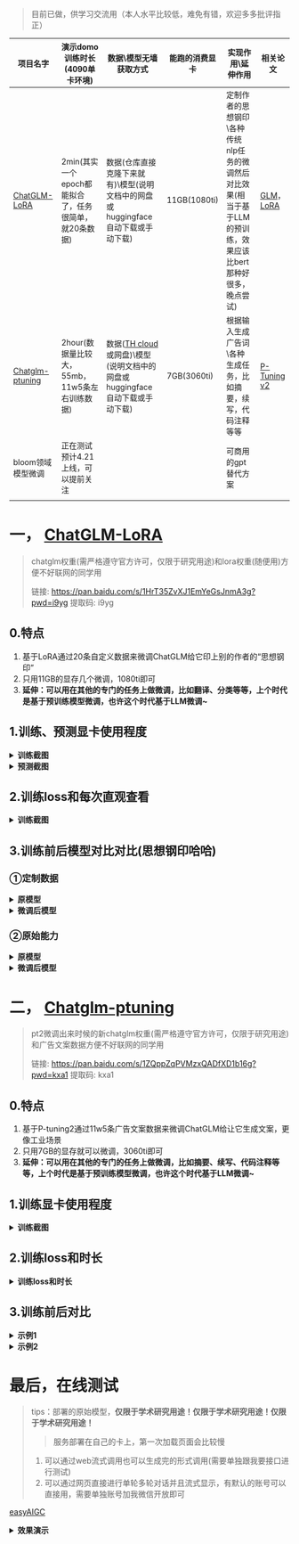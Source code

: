 
> 目前已做，供学习交流用（本人水平比较低，难免有错，欢迎多多批评指正）

| 项目名字                           | 演示domo训练时长(4090单卡环境)                        | 数据\模型无墙获取方式                                        | 能跑的消费显卡 | 实现作用\延伸作用                                            | 相关论文                                                     |
| ---------------------------------- | ----------------------------------------------------- | ------------------------------------------------------------ | -------------- | ------------------------------------------------------------ | ------------------------------------------------------------ |
| [ChatGLM-LoRA](ChatGLM-LoRA)       | 2min(其实一个epoch都能拟合了，任务很简单，就20条数据) | 数据(仓库直接克隆下来就有)\模型(说明文档中的网盘或huggingface自动下载或手动下载) | 11GB(1080ti)   | 定制作者的思想钢印\各种传统nlp任务的微调然后对比效果(相当于基于LLM的预训练，效果应该比bert那种好很多，晚点尝试) | [GLM](https://arxiv.org/abs/2103.10360)，[LoRA](https://arxiv.org/abs/2106.09685) |
| [Chatglm-ptuning](Chatglm-ptuning) | 2hour(数据量比较大，55mb，11w5条左右训练数据)         | 数据([TH cloud](https://cloud.tsinghua.edu.cn/f/b3f119a008264b1cabd1/?dl=1)或网盘)\模型(说明文档中的网盘或huggingface自动下载或手动下载) | 7GB(3060ti)    | 根据输入生成广告词\各种生成任务，比如摘要，续写，代码注释等等 | [P-Tuning v2](https://arxiv.org/abs/2110.07602)              |
| bloom领域模型微调                  | 正在测试预计4.21上线，可以提前关注                    |                                                              |                | 可商用的gpt替代方案                                          |                                                              |
|                                    |                                                       |                                                              |                |                                                              |                                                              |



# 一， [ChatGLM-LoRA](ChatGLM-LoRA) 

> chatglm权重(需严格遵守官方许可，仅限于研究用途)和lora权重(随便用)方便不好联网的同学用
>
> 链接: https://pan.baidu.com/s/1HrT35ZvXJ1EmYeGsJnmA3g?pwd=i9yg 提取码: i9yg 
> 

## 0.特点

1. 基于LoRA通过20条自定义数据来微调ChatGLM给它印上别的作者的“思想钢印”
2. 只用11GB的显存几个微调，1080ti即可
3. **延伸：可以用在其他的专门的任务上做微调，比如翻译、分类等等，上个时代是基于预训练模型微调，也许这个时代基于LLM微调~**

## 1.训练、预测显卡使用程度

<details><summary><b>训练截图</b></summary>

![训练截图](./PIC/chatglmlora-训练截图.png)

</details>

<details><summary><b>预测截图</b></summary>

![预测截图](./PIC/chatglmlora-预测截图.png)

</details>

## 2.训练loss和每次直观查看

<details><summary><b>训练截图</b></summary>

![训练loss和每次直观查看](./PIC/chatglmlora-训练loss和每次直观查看.png)

</details>

## 3.训练前后模型对比对比(思想钢印哈哈)
### ①定制数据
<details><summary><b>原模型</b></summary>

![原模型作者](./PIC/chatglmlora-原模型作者.png) 

</details>

<details><summary><b>微调后模型</b></summary>

![微调模型作者](./PIC/chatglmlora-微调模型作者.png)

</details>

### ②原始能力

<details><summary><b>原模型</b></summary>

![原模型回答](./PIC/chatglmlora-原模型回答.png)

</details>

<details><summary><b>微调后模型</b></summary>

![微调模型回答](./PIC/chatglmlora-微调模型回答.png)

</details>

# 二， [Chatglm-ptuning](Chatglm-ptuning) 

> pt2微调出来时候的新chatglm权重(需严格遵守官方许可，仅限于研究用途)和广告文案数据方便不好联网的同学用
>
> 链接: https://pan.baidu.com/s/1ZQppZqPVMzxQADfXD1b16g?pwd=kxa1 提取码: kxa1 

## 0.特点

1. 基于P-tuning2通过11w5条广告文案数据来微调ChatGLM给让它生成文案，更像工业场景
2. 只用7GB的显存就可以微调，3060ti即可
3. **延伸：可以用在其他的专门的任务上做微调，比如摘要、续写、代码注释等等，上个时代是基于预训练模型微调，也许这个时代基于LLM微调~**

## 1.训练显卡使用程度

<details><summary><b>训练截图</b></summary>

![chatglmpt2-训练截图](./PIC/chatglmpt2-训练截图.png)

</details>

## 2.训练loss和时长

<details><summary><b>训练loss和时长</b></summary>

![chatglmpt2-训练loss和时长](./PIC/chatglmpt2-训练loss和时长.png)

</details>

## 3.训练前后对比

<details><summary><b>示例1</b></summary>

```
Input: 类型#上衣*材质#牛仔布*颜色#白色*风格#简约*图案#刺绣*衣样式#外套*衣款式#破洞
Label: 简约而不简单的牛仔外套,白色的衣身十分百搭。衣身多处有做旧破洞设计,打破单调乏味,增加一丝造型看点。衣身后背处有趣味刺绣装饰,丰富层次感,彰显别样时尚。
Output[微调前]: 这件上衣的材质是牛仔布,颜色是白色,风格是简约,图案是刺绣,衣样式是外套,衣款式是破洞。
Output[微调后]: 这是一款简约的牛仔外套,破洞设计,将牛仔布破洞,带来一种随意与个性。破洞的牛仔外套,展现出时尚气息,带来一种休闲感。同时,刺绣图案,让整件外套更加立体。
```

</details>

<details><summary><b>示例2</b></summary>

```
Input: 类型#裙*版型#显瘦*风格#文艺*风格#简约*图案#印花*图案#撞色*裙下摆#压褶*裙长#连衣裙*裙领型#圆领

Label: 文艺个性的印花连衣裙,藏青色底蕴,低调又大气,撞色太阳花分布整个裙身,绚丽而美好,带来时尚减龄的气质。基础款的舒适圆领,简约不失大方,勾勒精致脸庞。领后是一粒包布扣固定,穿脱十分方便。前片立体的打褶设计,搭配后片压褶的做工,增添层次和空间感,显瘦又有型。

Output[微调前]: 类型#裙版型#显瘦风格#文艺风格#简约图案#印花图案#撞色裙下摆#压褶裙长#连衣裙裙领型#圆领 1. 连衣裙:简约风格,裙长为膝盖以上,裙领型为圆领。2. 裙下摆:压褶设计,使裙摆呈现出流畅的褶皱效果。3. 裙领型:裙领型为圆领,使穿上连衣裙后更加有型。4. 版型:采用显瘦设计,让连衣裙看起来更加苗条。5. 风格:文艺风格,让连衣裙更加有内涵和品味。6. 图案:印花设计,在连衣裙上印有独特的图案。7. 撞色:采用撞色设计,让连衣裙在色彩上更加鲜明、富有层次感。

Output[微调后]: 这是一款文艺范的连衣裙,以印花为元素,采用简约的印花,既能够突出文艺气质,又能够展现简约风。在印花的同时又有领子和裙摆的压褶设计,更加凸显文艺气质。简约而不会过于单调,搭配出街,穿着十分舒适。
```

</details>



# 最后，在线测试

> tips：部署的原始模型，**仅限于学术研究用途！仅限于学术研究用途！仅限于学术研究用途！**
>
> > 服务部署在自己的卡上，第一次加载页面会比较慢
>
> 1. 可以通过web流式调用也可以生成完的形式调用(需要单独跟我要接口进行测试)
> 2. 可以通过网页直接进行单轮多轮对话并且流式显示，有默认的账号可以直接用，需要单独账号加我微信开放即可

[easyAIGC](https://www.easyaigc.tech/)

<details><summary><b>效果演示</b></summary>


![easyAIGC](./PIC/easyAIGC.gif)

</details>